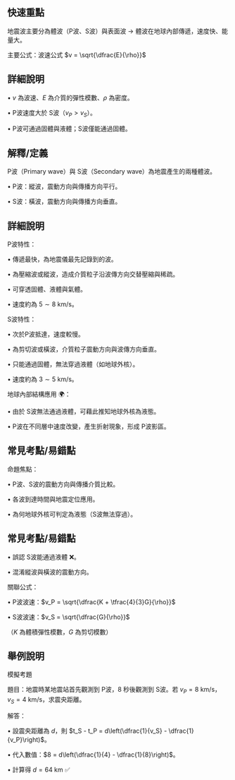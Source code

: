 ## 快速重點

地震波主要分為體波（P波、S波）與表面波 → 體波在地球內部傳遞，速度快、能量大。

主要公式：波速公式 $v = \sqrt{\dfrac{E}{\rho}}$

## 詳細說明

• $v$ 為波速、$E$ 為介質的彈性模數、$\rho$ 為密度。

• P波速度大於 S波（$v_P > v_S$）。

• P波可通過固體與液體；S波僅能通過固體。


## 解釋/定義

P波（Primary wave）與 S波（Secondary wave）為地震產生的兩種體波。

• P波：縱波，震動方向與傳播方向平行。

• S波：橫波，震動方向與傳播方向垂直。


## 詳細說明

P波特性：

• 傳遞最快，為地震儀最先記錄到的波。

• 為壓縮波或縱波，造成介質粒子沿波傳方向交替壓縮與稀疏。

• 可穿透固體、液體與氣體。

• 速度約為 $5 \sim 8 \ \mathrm{km/s}$。

S波特性：

• 次於P波抵達，速度較慢。

• 為剪切波或橫波，介質粒子震動方向與波傳方向垂直。

• 只能通過固體，無法穿過液體（如地球外核）。

• 速度約為 $3 \sim 5 \ \mathrm{km/s}$。

地球內部結構應用 🌍：

• 由於 S波無法通過液體，可藉此推知地球外核為液態。

• P波在不同層中速度改變，產生折射現象，形成 P波影區。


## 常見考點/易錯點

命題焦點：

• P波、S波的震動方向與傳播介質比較。

• 各波到達時間與地震定位應用。

• 為何地球外核可判定為液態（S波無法穿過）。

## 常見考點/易錯點

• 誤認 S波能通過液體 ❌。

• 混淆縱波與橫波的震動方向。

關聯公式：

• P波波速：$v_P = \sqrt{\dfrac{K + \tfrac{4}{3}G}{\rho}}$

• S波波速：$v_S = \sqrt{\dfrac{G}{\rho}}$

（$K$ 為體積彈性模數，$G$ 為剪切模數）


## 舉例說明

模擬考題

題目：地震時某地震站首先觀測到 P波，8 秒後觀測到 S波。若 $v_P = 8\ \mathrm{km/s}$，$v_S = 4\ \mathrm{km/s}$，求震央距離。

解答：

• 設震央距離為 $d$，則 $t_S - t_P = d\left(\dfrac{1}{v_S} - \dfrac{1}{v_P}\right)$。

• 代入數值：$8 = d\left(\dfrac{1}{4} - \dfrac{1}{8}\right)$。

• 計算得 $d = 64\ \mathrm{km}$ ✅

